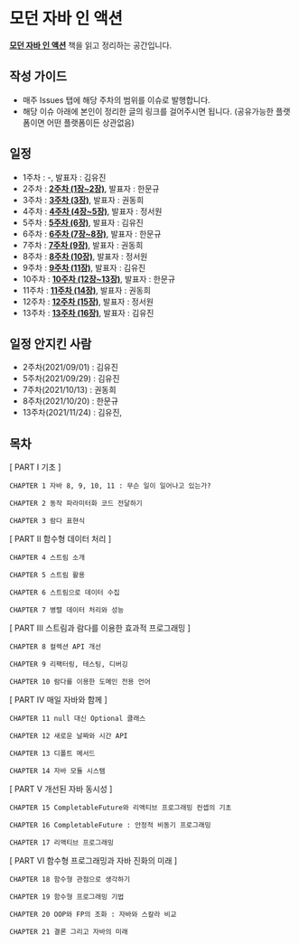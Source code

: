 # 모던 자바 인 액션

[**모던 자바 인 액션**](http://www.yes24.com/Product/Goods/77125987?OzSrank=1) 책을 읽고 정리하는 공간입니다.

## 작성 가이드
* 매주 Issues 탭에 해당 주차의 범위를 이슈로 발행합니다.
* 해당 이슈 아래에 본인이 정리한 글의 링크를 걸어주시면 됩니다. (공유가능한 플랫폼이면 어떤 플랫폼이든 상관없음)

## 일정
* 1주차 : -, 발표자 : 김유진
* 2주차 : [**2주차 (1장~2장)**](https://github.com/hmg0616/moder_java_study/issues/2), 발표자 : 한문규
* 3주차 : [**3주차 (3장)**](https://github.com/hmg0616/moder_java_study/issues/3), 발표자 : 권동희
* 4주차 : [**4주차 (4장~5장)**](https://github.com/hmg0616/moder_java_study/issues/4), 발표자 : 정서원
* 5주차 : [**5주차 (6장)**](https://github.com/hmg0616/modern_java_study/issues/5), 발표자 : 김유진
* 6주차 : [**6주차 (7장~8장)**](https://github.com/hmg0616/moder_java_study/issues/6), 발표자 : 한문규
* 7주차 : [**7주차 (9장)**](https://github.com/hmg0616/moder_java_study/issues/7), 발표자 : 권동희
* 8주차 : [**8주차 (10장)**](https://github.com/hmg0616/moder_java_study/issues/8), 발표자 : 정서원
* 9주차 : [**9주차 (11장)**](https://github.com/hmg0616/moder_java_study/issues/9), 발표자 : 김유진
* 10주차 : [**10주차 (12장~13장)**](https://github.com/hmg0616/moder_java_study/issues/10), 발표자 : 한문규
* 11주차 : [**11주차 (14장)**](https://github.com/hmg0616/moder_java_study/issues/11), 발표자 : 권동희
* 12주차 : [**12주차 (15장)**](https://github.com/hmg0616/moder_java_study/issues/12), 발표자 : 정서원
* 13주차 : [**13주차 (16장)**](https://github.com/hmg0616/moder_java_study/issues/13), 발표자 : 김유진

## 일정 안지킨 사람
* 2주차(2021/09/01) : 김유진
* 5주차(2021/09/29) : 김유진
* 7주차(2021/10/13) : 권동희
* 8주차(2021/10/20) : 한문규
* 13주차(2021/11/24) : 김유진, 


## 목차
[ PART I 기초 ]
```
CHAPTER 1 자바 8, 9, 10, 11 : 무슨 일이 일어나고 있는가?

CHAPTER 2 동작 파라미터화 코드 전달하기

CHAPTER 3 람다 표현식
```
[ PART II 함수형 데이터 처리 ]
```
CHAPTER 4 스트림 소개

CHAPTER 5 스트림 활용

CHAPTER 6 스트림으로 데이터 수집

CHAPTER 7 병렬 데이터 처리와 성능
```
[ PART III 스트림과 람다를 이용한 효과적 프로그래밍 ]
```
CHAPTER 8 컬렉션 API 개선

CHAPTER 9 리팩터링, 테스팅, 디버깅

CHAPTER 10 람다를 이용한 도메인 전용 언어
```
[ PART IV 매일 자바와 함께 ]
```
CHAPTER 11 null 대신 Optional 클래스

CHAPTER 12 새로운 날짜와 시간 API

CHAPTER 13 디폴트 메서드

CHAPTER 14 자바 모듈 시스템
```
[ PART V 개선된 자바 동시성 ]
```
CHAPTER 15 CompletableFuture와 리액티브 프로그래밍 컨셉의 기초

CHAPTER 16 CompletableFuture : 안정적 비동기 프로그래밍

CHAPTER 17 리액티브 프로그래밍
```
[ PART VI 함수형 프로그래밍과 자바 진화의 미래 ]
```
CHAPTER 18 함수형 관점으로 생각하기

CHAPTER 19 함수형 프로그래밍 기법

CHAPTER 20 OOP와 FP의 조화 : 자바와 스칼라 비교

CHAPTER 21 결론 그리고 자바의 미래
```
